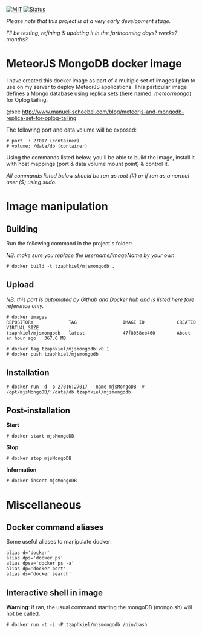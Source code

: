 
[![MIT](https://img.shields.io/github/license/mashape/apistatus.svg?style=plastic)](http://opensource.org/licenses/MIT)
[![Status](https://img.shields.io/badge/Status-devel-red.svg?style=plastic)]()

*Please note that this project is at a very early development stage.*

*I'll be testing, refining & updating it in the forthcoming days? weeks? months?*

# MeteorJS MongoDB docker image
I have created this docker image as part of a multiple set of images I plan to use on my server to deploy MeteorJS applications.
This particular image defines a Mongo database using replica sets (here named: *meteormongo*) for Oplog tailing.

@see http://www.manuel-schoebel.com/blog/meteorjs-and-mongodb-replica-set-for-oplog-tailing

The following port and data volume will be exposed:

    # port  : 27017 (container)
    # volume: /data/db (container) 

Using the commands listed below, you'll be able to build the image, install it with host mappings (port & data volume mount point) & control it.

*All commands listed below should be ran as root (#) or if ran as a normal user ($) using sudo.*

# Image manipulation
## Building
Run the following command in the project's folder:

*NB: make sure you replace the username/imageName by your own.*

    # docker build -t tzaphkiel/mjsmongodb .

## Upload
*NB: this part is automated by Github and Docker hub and is listed here fore reference only.*

    # docker images
    REPOSITORY             TAG                 IMAGE ID            CREATED             VIRTUAL SIZE
    tzaphkiel/mjsmongodb   latest              47f8058eb460        About an hour ago   367.6 MB
    
    # docker tag tzaphkiel/mjsmongodb:v0.1 
    # docker push tzaphkiel/mjsmongodb

## Installation

    # docker run -d -p 27016:27017 --name mjsMongoDB -v /opt/mjsMongoDB/:/data/db tzaphkiel/mjsmongodb

## Post-installation
**Start**

    # docker start mjsMongoDB

**Stop**

    # docker stop mjsMongoDB

**Information**

    # docker insect mjsMongoDB

# Miscellaneous

## Docker command aliases
Some useful aliases to manipulate docker:

    alias d='docker'
    alias dps='docker ps'
    alias dpsa='docker ps -a'
    alias dp='docker port'
    alias ds='docker search'

## Interactive shell in image
__Warning__: if ran, the usual command starting the mongoDB (mongo.sh) will not be called.

    # docker run -t -i -P tzaphkiel/mjsmongodb /bin/bash
